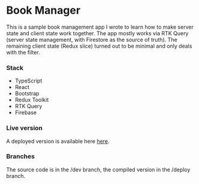 # Book Manager

This is a sample book management app I wrote to learn how to make server state and client state work together.
The app mostly works via RTK Query (server state management, with Firestore as the source of truth). The remaining client state (Redux slice) turned out to be minimal and only deals with the filter.

### Stack

- TypeScript
- React
- Bootstrap
- Redux Toolkit
- RTK Query
- Firebase

### Live version

A deployed version is available here [here](https://mybooks.cyclic.app/).

### Branches

The source code is in the /dev branch, the compiled version in the /deploy branch.